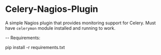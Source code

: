 Celery-Nagios-Plugin
====================

A simple Nagios plugin that provides monitoring support for Celery. Must have `celerymon` module installed and running to work.


--
Requirements:

  pip install -r requirements.txt
